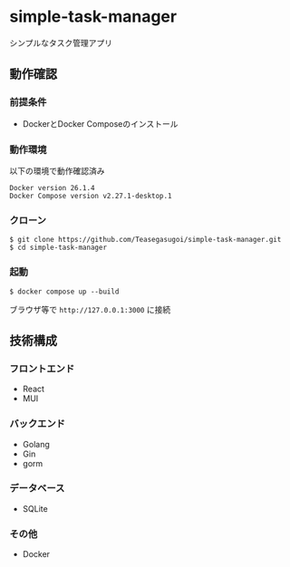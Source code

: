 # simple-task-manager
シンプルなタスク管理アプリ

## 動作確認
### 前提条件
- DockerとDocker Composeのインストール
### 動作環境
以下の環境で動作確認済み
```
Docker version 26.1.4
Docker Compose version v2.27.1-desktop.1
```

### クローン
```
$ git clone https://github.com/Teasegasugoi/simple-task-manager.git
$ cd simple-task-manager
```

### 起動
```
$ docker compose up --build
```
ブラウザ等で `http://127.0.0.1:3000` に接続

## 技術構成
### フロントエンド
- React
- MUI

### バックエンド
- Golang
- Gin
- gorm

### データベース
- SQLite

### その他
- Docker
